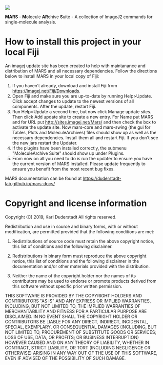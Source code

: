 <p><img src="https://raw.githubusercontent.com/duderstadt-lab/mars-docs/master/images/MARS%20front%20page.png" width=“800"></p>

**MARS** - **M**olecule **AR**chive **S**uite - A collection of ImageJ2 commands for single-molecule analysis.

How to install this project in your local Fiji
===========================================
An imagej update site has been created to help with maintanance and distribution of MARS and all necessary dependencies. Follow the directions below to install MARS in your local copy of Fiji:
1. If you haven't already, download and install Fiji from https://imagej.net/Fiji/Downloads.
2. Open Fiji and make sure you are up-to-date by running Help>Update. Click accept changes to update to the newest versions of all components. After the update, restart Fiji.
3. Run Help>Update a second time, but now click Manage update sites. Then click Add update site to create a new entry. For Name put MARS and for URL put http://sites.imagej.net/Mars/ and then check the box to activate the update site. Now mars-core and mars-swing (the gui for Tables, Plots and MoleculeArchives) files should show up as well as the necessary dependencies. Install them all and restart Fiji. If you don't see the new jars restart the Updater.
4. If the plugins have been installed correctly, the submenu "MoleculeArchive Suite" should show up under Plugins.
5. From now on all you need to do is run the updater to ensure you have the current version of MARS installed. Please update frequently to ensure you benefit from the most recent bug fixes.

MARS documentation can be found at https://duderstadt-lab.github.io/mars-docs/

Copyright and license information
===========================================
Copyright (C) 2019, Karl Duderstadt
All rights reserved.
 
Redistribution and use in source and binary forms, with or without
modification, are permitted provided that the following conditions are met:
 
1. Redistributions of source code must retain the above copyright notice,
   this list of conditions and the following disclaimer.
 
2. Redistributions in binary form must reproduce the above copyright notice,
   this list of conditions and the following disclaimer in the documentation
   and/or other materials provided with the distribution.
 
3. Neither the name of the copyright holder nor the names of its contributors
   may be used to endorse or promote products derived from this software
   without specific prior written permission.
 
THIS SOFTWARE IS PROVIDED BY THE COPYRIGHT HOLDERS AND CONTRIBUTORS "AS IS"
AND ANY EXPRESS OR IMPLIED WARRANTIES, INCLUDING, BUT NOT LIMITED TO, THE
IMPLIED WARRANTIES OF MERCHANTABILITY AND FITNESS FOR A PARTICULAR PURPOSE
ARE DISCLAIMED. IN NO EVENT SHALL THE COPYRIGHT HOLDER OR CONTRIBUTORS BE
LIABLE FOR ANY DIRECT, INDIRECT, INCIDENTAL, SPECIAL, EXEMPLARY, OR
CONSEQUENTIAL DAMAGES (INCLUDING, BUT NOT LIMITED TO, PROCUREMENT OF
SUBSTITUTE GOODS OR SERVICES; LOSS OF USE, DATA, OR PROFITS; OR BUSINESS
INTERRUPTION) HOWEVER CAUSED AND ON ANY THEORY OF LIABILITY, WHETHER IN
CONTRACT, STRICT LIABILITY, OR TORT (INCLUDING NEGLIGENCE OR OTHERWISE)
ARISING IN ANY WAY OUT OF THE USE OF THIS SOFTWARE, EVEN IF ADVISED OF THE
POSSIBILITY OF SUCH DAMAGE.
